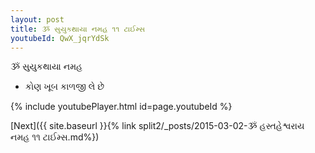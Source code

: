 ```yaml
---
layout: post
title: ૐ સુયુકથાયા નમહ ૧૧ ટાઈમ્સ
youtubeId: QwX_jqrYdSk
---
```

 
 
 ૐ સુયુકથાયા નમહ  
 
 -  કોણ ખૂબ કાળજી લે છે 
 
  
 
  
 
 
 
 
 
 


{% include youtubePlayer.html id=page.youtubeId %}
 
[Next]({{ site.baseurl }}{% link  split2/_posts/2015-03-02-ૐ હસ્તહેશ્વરાય નમહ ૧૧ ટાઈમ્સ.md%})
 
